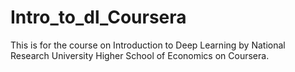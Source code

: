 # Intro_to_dl_Coursera
This is for the course on Introduction to Deep Learning by National Research University Higher School of Economics on Coursera.
